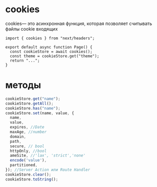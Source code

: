 # cookies

cookies— это асинхронная функция, которая позволяет считывать файлы cookie входящих

```tsx
import { cookies } from "next/headers";

export default async function Page() {
  const cookieStore = await cookies();
  const theme = cookieStore.get("theme");
  return "...";
}
```

# методы

```ts
cookieStore.get("name");
cookieStore.getAll();
cookieStore.has("name");
cookieStore.set(name, value, {
  name,
  value,
  expires, //Date
  maxAge, //number
  domain,
  path,
  secure, // bool
  httpOnly, //bool
  ameSite, //'lax', 'strict','none'
  encode('value'),
  partitioned,
}); //Server Action или Route Handler
cookieStore.clear();
cookieStore.toString();
```

